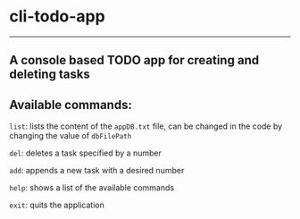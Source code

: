 ﻿# cli-todo-app
---
A console based TODO app for creating and deleting tasks
---
## Available commands:
`list`: lists the content of the `appDB.txt` file, can be changed in the code by changing the value of `dbFilePath`

`del`: deletes a task specified by a number

`add`: appends a new task with a desired number

`help`: shows a list of the available commands

`exit`: quits the application
